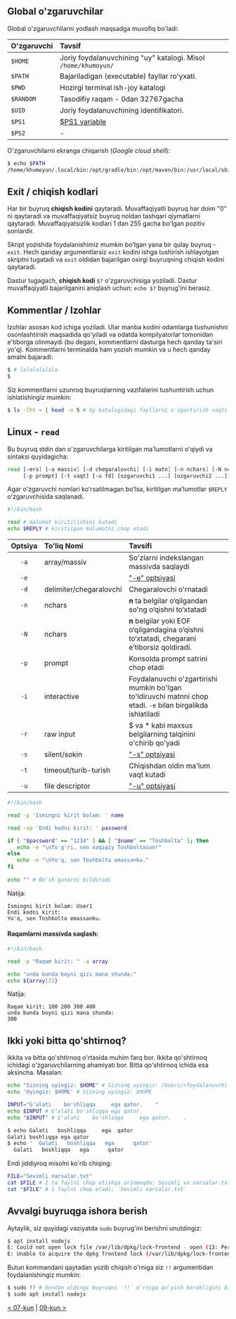 
## Global o'zgaruvchilar 

Global o'zgaruvchilarni yodlash maqsadga muvofiq bo'ladi:

| O'zgaruvchi | Tavsif |
| :--- | :--- |
| `$HOME` | Joriy foydalanuvchining "uy" katalogi. Misol `/home/khumoyun/` |
| `$PATH` | Bajariladigan (executable) fayllar ro'yxati. |
| `$PWD` | Hozirgi terminal ish-joy katalogi |
| `$RANDOM` | Tasodifiy raqam - 0dan 32767gacha |
| `$UID` | Joriy foydalanuvchining identifikatori. |
| `$PS1` | [$PS1 variable](https://www.warp.dev/blog/whats-so-special-about-ps1) |
| `$PS2` | - |

O'zgaruvchilarni ekranga chiqarish (*Google cloud shell*):

```bash
$ echo $PATH
/home/khumoyun/.local/bin:/opt/gradle/bin:/opt/maven/bin:/usr/local/sbin:/usr/local/bin:/usr/sbin:/usr/bin:/sbin:/bin:/usr/local/go/bin:/usr/local/rvm/bin:/google/go_appengine:/google/google_appengine:/google/migrate/anthos/:/home/khumoyun/.gems/bin:/usr/local/rvm/bin:/home/khumoyun/gopath/bin:/google/gopath/bin:/google/flutter/bin:/usr/local/nvm/versions/node/v20.10.0/bin
```

## Exit / chiqish kodlari

Har bir buyruq **chiqish kodini** qaytaradi. Muvaffaqiyatli buyruq har doim "0" ni qaytaradi va muvaffaqiyatsiz buyruq noldan tashqari qiymatlarni qaytaradi. Muvaffaqiyatsizlik kodlari 1 dan 255 gacha bo'lgan pozitiv sonlardir.

Skript yozishda foydalanishimiz mumkin bo'lgan yana bir qulay buyruq - `exit`. Hech qanday argumentlarsiz `exit` kodini ishga tushirish ishlayotgan skriptni tugatadi va `exit` oldidan bajarilgan oxirgi buyruqning chiqish kodini qaytaradi.

Dastur tugagach, **chiqish kodi** `$?`  o'zgaruvchisiga yoziladi. Dastur muvaffaqiyatli bajarilganini aniqlash uchun: `echo $?` buyrug'ini berasiz.

## Kommentlar / Izohlar

Izohlar asosan kod ichiga yoziladi. Ular manba kodini odamlarga tushunishni osonlashtirish maqsadida qo'yiladi va odatda kompilyatorlar tomonidan e'tiborga olinmaydi (bu degani, kommentlarni dasturga hech qanday ta'siri yo'q). Kommentlarni terminalda ham yozish mumkin va u hech qanday amalni bajaradi:

```bash
$ # lalalalalala
$ 
```

Siz kommentlarni uzunroq buyruqlarning vazifalarini tushuntirish uchun ishlatishingiz mumkin:

```bash
$ ls -lht ~ | head -n 5 # Uy katalogidagi fayllarni o'zgartirish vaqti bo'yicha filterlash - yuqoridagi 5tasini ko'rsatadi

```

## Linux - `read`

Bu buyruq stdin dan o'zgaruvchilarga kiritilgan ma'lumotlarni o'qiydi va sintaksi quyidagicha:

``` bash
read [-ers] [-a massiv] [-d chegaralovchi] [-i matn] [-n nchars] [-N nchars]
     [-p prompt] [-t vaqt] [-u fd] [ozgaruvchi1 ...] [ozgaruvchi2 ...]
```

Agar oʻzgaruvchi nomlari koʻrsatilmagan boʻlsa, kiritilgan maʼlumotlar `$REPLY` oʻzgaruvchisida saqlanadi.

``` bash
#!/bin/bash

read # malumot kiritilishini kutadi
echo $REPLY # kiritilgan malumotni chop etadi
```

| Optsiya | To'liq Nomi | Tavsifi |  |
| :--: | :--- | :--- | ---- |
| `-a` | array/massiv | So'zlarni indekslangan massivda saqlaydi |  |
| `-e` |  | ["-e" optsiyasi ](https://www.baeldung.com/linux/read-command) |  |
| `-d` | delimiter/chegaralovchi | Chegaralovchi o'rnatadi |  |
| `-n` | nchars | **n** ta belgilar o‘qilgandan so'ng o‘qishni to‘xtatadi |  |
| `-N` | nchars | **n** belgilar yoki EOF o‘qilgandagina o‘qishni to‘xtatadi, chegarani e’tiborsiz qoldiradi. |  |
| `-p` | prompt | Konsolda prompt satrini chop etadi |  |
| `-i` | interactive | Foydalanuvchi o'zgartirishi mumkin bo'lgan to'ldiruvchi matnni chop etadi. `-e` bilan birgalikda ishlatiladi |  |
| `-r` | raw input | $ va * kabi maxsus belgilarning talqinini o'chirib qo'yadi |  |
| `-s` | silent/sokin | ["-s" optsiyasi ](https://www.baeldung.com/linux/read-command) |  |
| `-t` | timeout/turib-turish | Chiqishdan oldin ma'lum vaqt kutadi |  |
| `-u` | file descriptor | ["-u" optsiyasi ](https://www.baeldung.com/linux/read-command) |  |

``` bash
#!/bin/bash 

read -p 'Ismingni kirit bolam: ' name 

read -sp 'Endi kodni kirit: ' password 

if [ "$password" == "1234" ] && [ "$name" == "Toshbolta" ]; then 
   echo -e "\nTo'g'ri, sen xaqiqiy Toshboltasan!" 
else 
   echo -e "\nYo'q, sen Toshbolta emassanku." 
fi 
   
echo "" # Bo'sh qatorni bildiradi
```

Natija:

```
Ismingni kirit bolam: User1
Endi kodni kirit:
Yo'q, sen Toshbolta emassanku.
```

#### Raqamlarni massivda saqlash:

```bash
#!/bin/bash

read -p "Raqam kirit: " -a array

echo "unda bunda boyni qizi mana shunda:"
echo ${array[2]}

```

Natija:

```
Raqam kirit: 100 200 300 400
unda bunda boyni qizi mana shunda:
300
```

## Ikki yoki bitta qo'shtirnoq?

Ikkita va bitta qo'shtirnoq o'rtasida muhim farq bor. Ikkita qo'shtirnoq ichidagi o'zgaruvchilarning ahamiyati bor. Bitta qo'shtirnoq ichida esa aksincha. Masalan:

``` bash
echo "Sizning uyingiz: $HOME" # Sizning uyingiz: /Users/<foydalanuvchi nomi>
echo 'Uyingiz: $HOME' # Sizning uyingiz: $HOME
```

``` bash
INPUT="G'alati    bo'shliqqa     ega qator.    "
echo $INPUT # Gʻalati boʻshliqqa ega qator.
echo "$INPUT" # G'alati    bo'shliqqa     ega qator.    .
```

```bash
$ echo Galati   boshliqqa     ega  qator
Galati boshliqqa ega qator
$ echo '  Galati   boshliqqa   ega      qator' 
  Galati   boshliqqa   ega      qator
```

Endi jiddiyroq misolni ko'rib chiqing:

``` bash
FILE="Sevimli narsalar.txt"
cat $FILE # 2 ta faylni chop etishga urinmoqda: Sevimli va narsalar.txt
cat "$FILE" # 1 faylni chop etadi: `Sevimli narsalar.txt`
```

## Avvalgi buyruqga ishora berish

Aytaylik, siz quyidagi vaziyatda `sudo` buyrug'ini berishni unutdingiz:

```bash
$ apt install nodejs
E: Could not open lock file /var/lib/dpkg/lock-frontend - open (13: Permission denied)
E: Unable to acquire the dpkg frontend lock (/var/lib/dpkg/lock-frontend), are you root son?
```

Butun kommandani qaytadan yozib chiqish o'rniga siz `!!` argumentidan foydalanishingiz mumkin:

```bash
$ sudo !! # bundan oldingi buyruqni '!!' o'rniga qo'yish kerakligini bildiradi
$ sudo apt install nodejs
```

[< 07-kun](07-dars.md) | [09-kun >](09-dars.md)